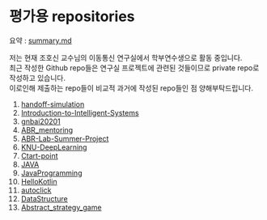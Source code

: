 # 평가용 repositories
요약 : [summary.md](summary.md)

저는 현재 조호신 교수님의 이동통신 연구실에서 학부연수생으로 활동 중입니다.<br>
최근 작성한 Github repo들은 연구실 프로젝트에 관련된 것들이므로 private repo로 작성하고 있습니다.<br>
이로인해 제출하는 repo들이 비교적 과거에 작성된 repo들인 점 양해부탁드립니다.<br>

1. [handoff-simulation](https://github.com/yh08037/handoff-simulation)
2. [Introduction-to-Intelligent-Systems](https://github.com/yh08037/Introduction-to-Intelligent-Systems)
3. [gnbai20201](https://github.com/yh08037/gnbai20201)
4. [ABR_mentoring](https://github.com/yh08037/ABR_mentoring)
5. [ABR-Lab-Summer-Project](https://github.com/yh08037/ABR-Lab-Summer-Project)
6. [KNU-DeepLearning](https://github.com/yh08037/KNU-DeepLearning)
7. [Ctart-point](https://github.com/yh08037/Ctart-point)
8. [JAVA](https://github.com/yh08037/JAVA)
9. [JavaProgramming](https://github.com/yh08037/JavaProgramming)
10. [HelloKotlin](https://github.com/yh08037/HelloKotlin)
11. [autoclick](https://github.com/yh08037/autoclick)
12. [DataStructure](https://github.com/yh08037/DataStructure)
13. [Abstract_strategy_game](https://github.com/yh08037/Abstract_strategy_game)


